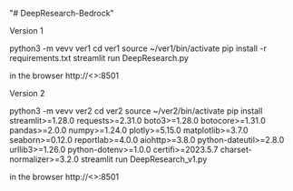 "# DeepResearch-Bedrock" 

Version 1

python3 -m vevv ver1
cd ver1
source ~/ver1/bin/activate
pip install -r requirements.txt
streamlit run DeepResearch.py

in the browser http://<<public ip address>>:8501

Version 2

python3 -m vevv ver2
cd ver2
source ~/ver2/bin/activate
pip install streamlit>=1.28.0 requests>=2.31.0 boto3>=1.28.0 botocore>=1.31.0 pandas>=2.0.0 numpy>=1.24.0 plotly>=5.15.0 matplotlib>=3.7.0 seaborn>=0.12.0 reportlab>=4.0.0 aiohttp>=3.8.0 python-dateutil>=2.8.0 urllib3>=1.26.0 python-dotenv>=1.0.0 certifi>=2023.5.7 charset-normalizer>=3.2.0
streamlit run DeepResearch_v1.py

in the browser http://<<public ip address>>:8501

